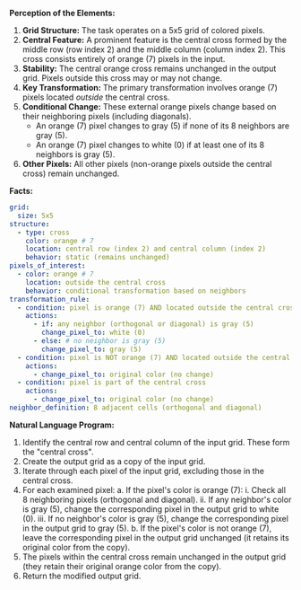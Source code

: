 **Perception of the Elements:**

1.  **Grid Structure:** The task operates on a 5x5 grid of colored pixels.
2.  **Central Feature:** A prominent feature is the central cross formed by the middle row (row index 2) and the middle column (column index 2). This cross consists entirely of orange (7) pixels in the input.
3.  **Stability:** The central orange cross remains unchanged in the output grid. Pixels outside this cross may or may not change.
4.  **Key Transformation:** The primary transformation involves orange (7) pixels located *outside* the central cross.
5.  **Conditional Change:** These external orange pixels change based on their neighboring pixels (including diagonals).
    *   An orange (7) pixel changes to gray (5) if none of its 8 neighbors are gray (5).
    *   An orange (7) pixel changes to white (0) if at least one of its 8 neighbors is gray (5).
6.  **Other Pixels:** All other pixels (non-orange pixels outside the central cross) remain unchanged.

**Facts:**


```yaml
grid:
  size: 5x5
structure:
  - type: cross
    color: orange # 7
    location: central row (index 2) and central column (index 2)
    behavior: static (remains unchanged)
pixels_of_interest:
  - color: orange # 7
    location: outside the central cross
    behavior: conditional transformation based on neighbors
transformation_rule:
  - condition: pixel is orange (7) AND located outside the central cross
    actions:
      - if: any neighbor (orthogonal or diagonal) is gray (5)
        change_pixel_to: white (0)
      - else: # no neighbor is gray (5)
        change_pixel_to: gray (5)
  - condition: pixel is NOT orange (7) AND located outside the central cross
    actions:
      - change_pixel_to: original color (no change)
  - condition: pixel is part of the central cross
    actions:
      - change_pixel_to: original color (no change)
neighbor_definition: 8 adjacent cells (orthogonal and diagonal)
```


**Natural Language Program:**

1.  Identify the central row and central column of the input grid. These form the "central cross".
2.  Create the output grid as a copy of the input grid.
3.  Iterate through each pixel of the input grid, excluding those in the central cross.
4.  For each examined pixel:
    a.  If the pixel's color is orange (7):
        i.  Check all 8 neighboring pixels (orthogonal and diagonal).
        ii. If any neighbor's color is gray (5), change the corresponding pixel in the output grid to white (0).
        iii. If no neighbor's color is gray (5), change the corresponding pixel in the output grid to gray (5).
    b.  If the pixel's color is not orange (7), leave the corresponding pixel in the output grid unchanged (it retains its original color from the copy).
5.  The pixels within the central cross remain unchanged in the output grid (they retain their original orange color from the copy).
6.  Return the modified output grid.